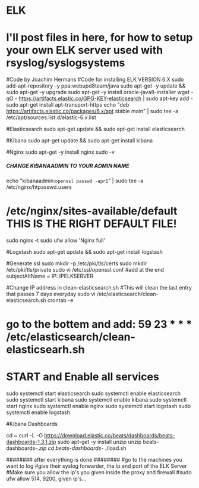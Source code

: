 # ELK
# I'll post files in here, for how to setup your own ELK server used with rsyslog/syslogsystems
#Code by Joachim Hermans
#Code for installing ELK VERSION 6.X
sudo add-apt-repository -y ppa:webupd8team/java
sudo apt-get -y update && sudo apt-get -y upgrade
sudo apt-get -y install oracle-java8-installer
wget -qO - https://artifacts.elastic.co/GPG-KEY-elasticsearch | sudo apt-key add -
sudo apt-get install apt-transport-https
echo "deb https://artifacts.elastic.co/packages/6.x/apt stable main" | sudo tee -a /etc/apt/sources.list.d/elastic-6.x.list

#Elasticsearch
sudo apt-get update && sudo apt-get install elasticsearch

#Kibana
sudo apt-get update && sudo apt-get install kibana

#Nginx
sudo apt-get -y install nginx
sudo -v

##### CHANGE KIBANAADMIN TO YOUR ADMIN NAME
echo "kibanaadmin:`openssl passwd -apr1`" | sudo tee -a /etc/nginx/htpasswd.users
#####
# /etc/nginx/sites-available/default THIS IS THE RIGHT DEFAULT FILE!
sudo nginx -t
sudo ufw allow 'Nginx full'

#Logstash
sudo apt-get update && sudo apt-get install logstash

#Generate ssl
sudo mkdir -p /etc/pki/tls/certs
sudo mkdir /etc/pki/tls/private
sudo vi /etc/ssl/openssl.conf
#add at the end
subjectAltName = IP: IPELKSERVER

#Change IP address in clean-elasticsearch.sh
#This will clean the last entry that passes 7 days everyday
sudo vi /etc/elasticsearch/clean-elasticsearch.sh
crontab -e
# go to the bottem and add: 59 23 * * * /etc/elasticsearch/clean-elasticsearh.sh

# START and Enable all services
sudo systemctl start elasticsearch
sudo systemctl enable elasticsearch
sudo systemctl start kibana
sudo systemctl enable kibana
sudo systemctl start nginx
sudo systemctl enable nginx
sudo systemctl start logstash
sudo systemctl enable logstash

#Kibana Dashboards

cd ~
curl -L -O https://download.elastic.co/beats/dashboards/beats-dashboards-1.3.1.zip
sudo apt-get -y install unzip
unzip beats-dashboards-*.zip
cd beats-dashboards-*
./load.sh


########      after everything is done         ########
#go to the machines you want to log 
#give their syslog forwarder, the ip and port of the ELK Server
#Make sure you allow the ip's you given inside the proxy and firewall
#sudo ufw allow 514, 9200, given ip's...

